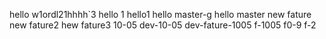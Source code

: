 hello w1ordl21hhhh`3
hello 1
hello1
hello master-g
hello master
new fature
new fature2
hew fature3
10-05
dev-10-05
dev-fature-1005
f-1005
f0-9
f-2
